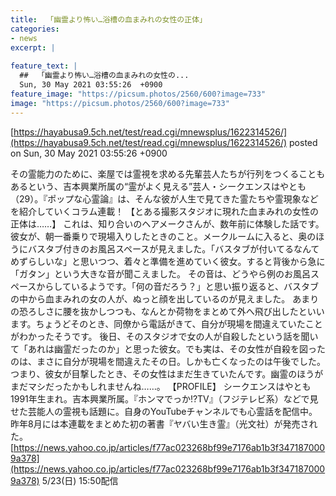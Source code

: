 ```yaml
---
title:  「幽霊より怖い…浴槽の血まみれの女性の正体」  
categories:
- news
excerpt: |
  
feature_text: |
  ##  「幽霊より怖い…浴槽の血まみれの女性の...
  Sun, 30 May 2021 03:55:26  +0900
feature_image: "https://picsum.photos/2560/600?image=733"
image: "https://picsum.photos/2560/600?image=733"
---
```


[https://hayabusa9.5ch.net/test/read.cgi/mnewsplus/1622314526/](https://hayabusa9.5ch.net/test/read.cgi/mnewsplus/1622314526/)
posted on Sun, 30 May 2021 03:55:26  +0900

<!--more-->

その霊能力のために、楽屋では霊視を求める先輩芸人たちが行列をつくることもあるという、吉本興業所属の“霊がよく見える”芸人・シークエンスはやとも（29）。『ポップな心霊論』は、そんな彼が人生で見てきた霊たちや霊現象などを紹介していくコラム連載！ 【とある撮影スタジオに現れた血まみれの女性の正体は……】 これは、知り合いのヘアメークさんが、数年前に体験した話です。 彼女が、朝一番乗りで現場入りしたときのこと。メークルームに入ると、奥のほうにバスタブ付きのお風呂スペースが見えました。「バスタブが付いてるなんてめずらしいな」と思いつつ、着々と準備を進めていく彼女。すると背後から急に「ガタン」という大きな音が聞こえました。 その音は、どうやら例のお風呂スペースからしているようです。「何の音だろう？」と思い振り返ると、バスタブの中から血まみれの女の人が、ぬっと顔を出しているのが見えました。 あまりの恐ろしさに腰を抜かしつつも、なんとか荷物をまとめて外へ飛び出したといいます。ちょうどそのとき、同僚から電話がきて、自分が現場を間違えていたことがわかったそうです。 後日、そのスタジオで女の人が自殺したという話を聞いて「あれは幽霊だったのか」と思った彼女。でも実は、その女性が自殺を図ったのは、まさに自分が現場を間違えたその日。しかも亡くなったのは午後でした。 つまり、彼女が目撃したとき、その女性はまだ生きていたんです。幽霊のほうがまだマシだったかもしれませんね……。 【PROFILE】 シークエンスはやとも 1991年生まれ。吉本興業所属。『ホンマでっか!?TV』（フジテレビ系）などで見せた芸能人の霊視も話題に。自身のYouTubeチャンネルでも心霊話を配信中。昨年8月には本連載をまとめた初の著書『ヤバい生き霊』（光文社）が発売された。 [https://news.yahoo.co.jp/articles/f77ac023268bf99e7176ab1b3f3471870009a378](https://news.yahoo.co.jp/articles/f77ac023268bf99e7176ab1b3f3471870009a378) 5/23(日) 15:50配信
